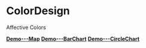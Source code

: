 # ColorDesign
Affective Colors



**[Demo---Map](http://abhisekhpatra.github.io/ColorDesign/Map_Categorical_CalmVsDisturbing.html)**
**[Demo---BarChart](http://abhisekhpatra.github.io/ColorDesign/Bar_Category_CalmVsDisturbing.html)**
**[Demo---CircleChart](http://abhisekhpatra.github.io/ColorDesign/Circle_Categorical_CalmVsDisturbing.html)**


